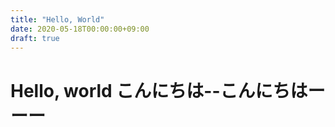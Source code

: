 ```yaml
---
title: "Hello, World"
date: 2020-05-18T00:00:00+09:00
draft: true
---
```


# Hello, world こんにちは--こんにちはーーー